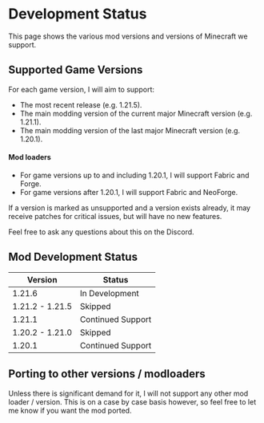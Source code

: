 # Development Status

This page shows the various mod versions and versions of Minecraft we support.

## Supported Game Versions

For each game version, I will aim to support:

-   The most recent release (e.g. 1.21.5).
-   The main modding version of the current major Minecraft version (e.g. 1.21.1).
-   The main modding version of the last major Minecraft version (e.g. 1.20.1).

#### Mod loaders

-   For game versions up to and including 1.20.1, I will support Fabric and Forge.
-   For game versions after 1.20.1, I will support Fabric and NeoForge.

If a version is marked as unsupported and a version exists already, it may receive patches for critical issues, but will have no new features.

Feel free to ask any questions about this on the Discord.

## Mod Development Status

| Version         | Status            |
| --------------- | ----------------- |
| 1.21.6          | In Development    |
| 1.21.2 - 1.21.5 | Skipped           |
| 1.21.1          | Continued Support |
| 1.20.2 - 1.21.0 | Skipped           |
| 1.20.1          | Continued Support |

## Porting to other versions / modloaders

Unless there is significant demand for it, I will not support any other mod loader / version.
This is on a case by case basis however, so feel free to let me know if you want the mod ported.
